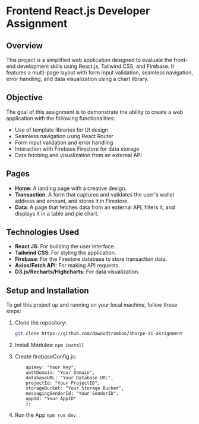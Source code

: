 # Frontend React.js Developer Assignment

## Overview

This project is a simplified web application designed to evaluate the front-end development skills using React.js, Tailwind CSS, and Firebase. It features a multi-page layout with form input validation, seamless navigation, error handling, and data visualization using a chart library.

## Objective

The goal of this assignment is to demonstrate the ability to create a web application with the following functionalities:

- Use of template libraries for UI design
- Seamless navigation using React Router
- Form input validation and error handling
- Interaction with Firebase Firestore for data storage
- Data fetching and visualization from an external API

## Pages

- **Home**: A landing page with a creative design.
- **Transaction**: A form that captures and validates the user's wallet address and amount, and stores it in Firestore.
- **Data**: A page that fetches data from an external API, filters it, and displays it in a table and pie chart.

## Technologies Used

- **React JS**: For building the user interface.
- **Tailwind CSS**: For styling the application.
- **Firebase**: For the Firestore database to store transaction data.
- **Axios/Fetch API**: For making API requests.
- **D3.js/Recharts/Highcharts**: For data visualization.

## Setup and Installation

To get this project up and running on your local machine, follow these steps:

1. Clone the repository:
   ```bash
   git clone https://github.com/dawoodtrumboo/sharpe-ai-assignment

2. Install Modules:
    `npm install`

3. Create firebaseConfig.js:
    ```const firebaseConfig = {
        apiKey: "Your Key",
        authDomain: "Your Domain",
        databaseURL: "Your Database URL",
        projectId: "Your ProjectID",
        storageBucket: "Your Storage Bucket",
        messagingSenderId: "Your SenderID",
        appId: "Your AppID"
        };

4. Run the App
   `npm run dev`
